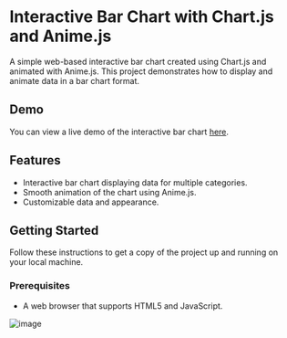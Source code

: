 # Interactive Bar Chart with Chart.js and Anime.js

A simple web-based interactive bar chart created using Chart.js and animated with Anime.js. This project demonstrates how to display and animate data in a bar chart format.

## Demo

You can view a live demo of the interactive bar chart [here](link-to-demo).

## Features

- Interactive bar chart displaying data for multiple categories.
- Smooth animation of the chart using Anime.js.
- Customizable data and appearance.

## Getting Started

Follow these instructions to get a copy of the project up and running on your local machine.

### Prerequisites

- A web browser that supports HTML5 and JavaScript.

![image](https://github.com/Yogesh-VasanthaKumar/Yogesh-VasanthaKumar.github.io/assets/122785048/4d26c320-25c3-46f4-b1f2-d3ee7afce995)
